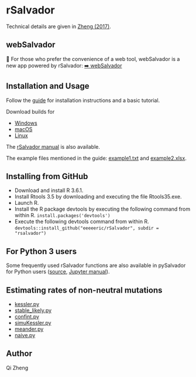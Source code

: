 rSalvador
=========

Technical details are given in [Zheng (2017)](https://github.com/eeeeeric/rSalvador/blob/master/docs/G3Paper.pdf).

webSalvador
-----------
📣 For those who prefer the convenience of a web tool, webSalvador is a new app powered by rSalvador: [➡️ webSalvador](https://websalvador.eeeeeric.com)

Installation and Usage
----------------------
Follow the [guide](https://github.com/eeeeeric/rSalvador/raw/master/docs/guide.pdf) for installation instructions and a basic tutorial.

Download builds for 
- [Windows](https://github.com/eeeeeric/rSalvador/releases/download/v1.8/rsalvador_1.8.zip)
- [macOS](https://github.com/eeeeeric/rSalvador/releases/download/v1.8/rsalvador_1.8.tgz)
- [Linux](https://github.com/eeeeeric/rSalvador/releases/download/v1.8/rsalvador_1.8_R_x86_64-pc-linux-gnu.tar.gz)

The [rSalvador manual](https://github.com/eeeeeric/rSalvador/raw/master/docs/rsalvador-manual.pdf) is also available.

The example files mentioned in the guide: [example1.txt](https://github.com/eeeeeric/rSalvador/raw/master/example/example1.txt) and [example2.xlsx](https://github.com/eeeeeric/rSalvador/raw/master/example/example2.txt).

Installing from GitHub
----------------------

- Download and install R 3.6.1.
- Install Rtools 3.5 by downloading and executing the file Rtools35.exe.
- Launch R.
- Install the R package devtools by executing the following command from within R.
```install.packages('devtools')```
- Execute the following devtools command from within R.
```devtools::install_github("eeeeeric/rSalvador", subdir = "rsalvador")```

For Python 3 users
------------------
Some frequently used rSalvador functions are also available in pySalvador for Python users ([source](https://github.com/eeeeeric/rSalvador/blob/master/pysalvador/pysalvador.py), [Jupyter manual](https://github.com/eeeeeric/rSalvador/blob/master/pysalvador/userManual.ipynb)).

Estimating rates of non-neutral mutations
-----------------------------------------

- [kessler.py](https://github.com/eeeeeric/rSalvador/blob/master/python-examples/kessler.py)
- [stable_likely.py](https://github.com/eeeeeric/rSalvador/blob/master/python-examples/stable_likely.py)
- [confint.py](https://github.com/eeeeeric/rSalvador/blob/master/python-examples/confint.py)
- [simuKessler.py](https://github.com/eeeeeric/rSalvador/blob/master/python-examples/simuKessler.py)
- [meander.py](https://github.com/eeeeeric/rSalvador/blob/master/python-examples/meander.py)
- [naive.py](https://github.com/eeeeeric/rSalvador/blob/master/python-examples/naive.py)



Author
------
Qi Zheng
